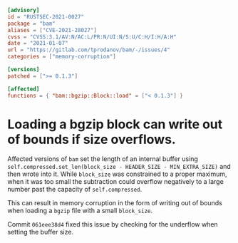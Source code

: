 ```toml
[advisory]
id = "RUSTSEC-2021-0027"
package = "bam"
aliases = ["CVE-2021-28027"]
cvss = "CVSS:3.1/AV:N/AC:L/PR:N/UI:N/S:U/C:H/I:H/A:H"
date = "2021-01-07"
url = "https://gitlab.com/tprodanov/bam/-/issues/4"
categories = ["memory-corruption"]

[versions]
patched = [">= 0.1.3"]

[affected]
functions = { "bam::bgzip::Block::load" = ["< 0.1.3"] }
```

# Loading a bgzip block can write out of bounds if size overflows.

Affected versions of `bam` set the length of an internal buffer using
`self.compressed.set_len(block_size - HEADER_SIZE - MIN_EXTRA_SIZE)` and then
wrote into it. While `block_size` was constrained to a proper maximum, when it
was too small the subtraction could overflow negatively to a large number past
the capacity of `self.compressed`.

This can result in memory corruption in the form of writing out of bounds when
loading a `bgzip` file with a small `block_size`.

Commit `061eee38d4` fixed this issue by checking for the underflow when setting
the buffer size.
